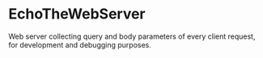# EchoTheWebServer
Web server collecting query and body parameters of every client request, for development and debugging purposes.
